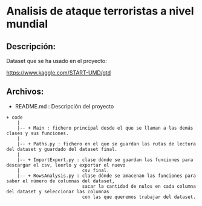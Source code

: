 # Analisis de ataque terroristas a nivel mundial


## Descripción:

Dataset que se ha usado en el proyecto:

https://www.kaggle.com/START-UMD/gtd

## Archivos:

+ README.md : Descripción del proyecto
```
+ code  
    |  
    |-- + Main : fichero principal desde el que se llaman a las demás clases y sus funciones.  
    |  
    |-- + Paths.py : fichero en el que se guardan las rutas de lectura del dataset y guardado del dataset final.  
    |  
    |-- + ImportExport.py : clase dónde se guardan las funciones para descargar el csv, leerlo y exportar el nuevo  
    |                       csv final.  
    |-- + RowsAnalysis.py : clase dónde se amacenan las funciones para saber el número de columnas del dataset,  
                            sacar la cantidad de nulos en cada columna del dataset y seleccionar las columnas  
                            con las que queremos trabajar del dataset.  
    
```
